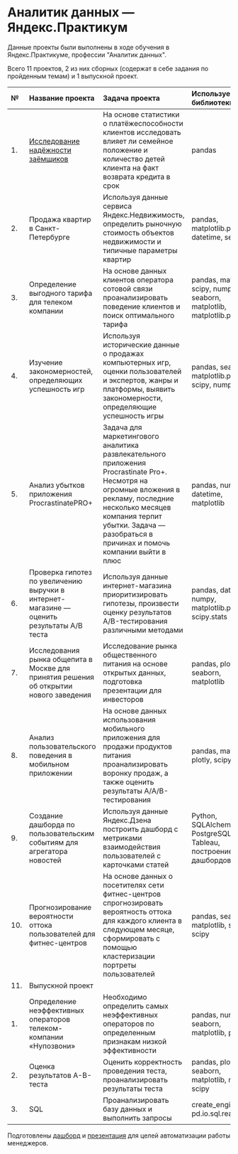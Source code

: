 # Аналитик данных — Яндекс.Практикум
Данные проекты были выполнены в ходе обучения в Яндекс.Практикуме, профессии "Аналитик данных".

Всего 11 проектов, 2 из них сборных (содержат в себе задания по пройденным темам) и 1 выпускной проект. 

| № | Название проекта | Задача проекта | Используемые библиотеки |
|:----|:--------------|:----------------|:-------------------|
| 1. | [Исследование надёжности заёмщиков](https://github.com/MargaritaTsverava/Data-Analytics-Projects/tree/main/1.%D0%9F%D1%80%D0%B5%D0%B4%D0%BE%D0%B1%D1%80%D0%B0%D0%B1%D0%BE%D1%82%D0%BA%D0%B0%20%D0%B4%D0%B0%D0%BD%D0%BD%D1%8B%D1%85) | На основе статистики о платёжеспособности клиентов исследовать влияет ли семейное положение и количество детей клиента на факт возврата кредита в срок |  pandas |
| 2. | Продажа квартир в Санкт-Петербурге | Используя данные сервиса Яндекс.Недвижимость, определить рыночную стоимость объектов недвижимости и типичные параметры квартир | pandas, matplotlib.pyplot, datetime, seaborn |
| 3. | Определение выгодного тарифа для телеком компании | На основе данных клиентов оператора сотовой связи проанализировать поведение клиентов и поиск оптимального тарифа | pandas, math, scipy, numpy, seaborn, matplotlib, matplotlib.pyplot |
| 4. | Изучение закономерностей, определяющих успешность игр | Используя исторические данные о продажах компьютерных игр, оценки пользователей и экспертов, жанры и платформы, выявить закономерности, определяющие успешность игры | pandas, seaborn, matplotlib.pyplot, scipy, numpy |
| 5. | Анализ убытков приложения ProcrastinatePRO+ | Задача для маркетингового аналитика развлекательного приложения Procrastinate Pro+. Несмотря на огромные вложения в рекламу, последние несколько месяцев компания терпит убытки. Задача — разобраться в причинах и помочь компании выйти в плюс | pandas, numpy, datetime, matplotlib |
| 6. | Проверка гипотез по увеличению выручки в интернет-магазине — оценить результаты A/B теста | Используя данные интернет-магазина приоритизировать гипотезы, произвести оценку результатов A/B-тестирования различными методами | pandas, datetime, numpy, matplotlib.pyplot, scipy.stats |
| 7. | Исследования рынка общепита в Москве для принятия решения об открытии нового заведения | Исследование рынка общественного питания на основе открытых данных, подготовка презентации для инвесторов | pandas, plotly, seaborn, matplotlib |
| 8. | Анализ пользовательского поведения в мобильном приложении | На основе данных использования мобильного приложения для продажи продуктов питания проанализировать воронку продаж, а также оценить результаты A/A/B-тестирования | pandas, matplotlib, plotly, scipy, math |
| 9. | Создание дашборда по пользовательским событиям для агрегатора новостей | Используя данные Яндекс.Дзена построить дашборд с метриками взаимодействия пользователей с карточками статей | Python, SQLAlchemy, PostgreSQL, dash, Tableau, построение дашбордов |
| 10. | Прогнозирование вероятности оттока пользователей для фитнес-центров | На основе данных о посетителях сети фитнес-центров спрогнозировать вероятность оттока для каждого клиента в следующем месяце, сформировать с помощью кластеризации портреты пользователей | pandas, seaborn, matplotlib, sklearn, scipy |
| 11. | Выпускной проект |  |  |
| 1. | Определение неэффективных операторов телеком-компании «Нупозвони» | Необходимо определить самых неэффективных операторов по определенным признакам низкой эффективности | pandas, numpy, seaborn, matplotlib, plotly |
| 2. | Оценка результатов A-B-теста | Оценить корректность проведения теста, проанализировать результаты теста | pandas, plotly, seaborn, matplotlib, math, scipy |
| 3. | SQL | Проанализировать базу данных и выполнить запросы | create_engine(), pd.io.sql.read_sql() |


Подготовлены [дашборд](https://public.tableau.com/app/profile/margarita7955/viz/_16640114853260/sheet2?publish=yes) и [презентация](https://drive.google.com/file/d/13LL9kAXH6XPgBHtB6b_h1HCJ0XnI3gpg/view?usp=sharing) для целей автоматизации работы менеджеров.
